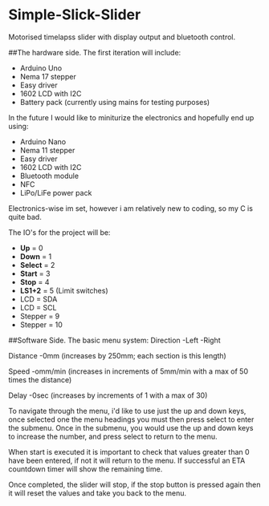 # Simple-Slick-Slider
Motorised timelapss slider with display output and bluetooth control.

##The hardware side.
The first iteration will include:
- Arduino Uno
- Nema 17 stepper
- Easy driver
- 1602 LCD with I2C 
- Battery pack (currently using mains for testing purposes)

In the future I would like to miniturize the electronics and hopefully end up using:
- Arduino Nano
- Nema 11 stepper
- Easy driver
- 1602 LCD with I2C
- Bluetooth module
- NFC
- LiPo/LiFe power pack

Electronics-wise im set, however i am relatively new to coding, so my C is quite bad. 

The IO's for the project will be:
- **Up**        = 0
- **Down**      = 1
- **Select**    = 2
- **Start**     = 3
- **Stop**      = 4
- **LS1+2**     = 5 (Limit switches)
- LCD       = SDA
- LCD       = SCL
- Stepper   = 9
- Stepper   = 10

##Software Side.
The basic menu system:
Direction
  -Left
  -Right

Distance
  -0mm      (increases by 250mm; each section is this length)

Speed
  -omm/min  (increases in increments of 5mm/min with a max of 50 times the distance)

Delay
  -0sec     (increases by increments of 1 with a max of 30)
  
To navigate through the menu, i'd like to use just the up and down keys, once selected one the menu headings you must then
press select to enter the submenu. Once in the submenu, you would use the up and down keys to increase the number, and press 
select to return to the menu.

When start is executed it is important to check that values greater than 0 have been entered, if not it will return to the 
menu. If successful an ETA countdown timer will show the remaining time.

Once completed, the slider will stop, if the stop button is pressed again then it will reset the values and take you back to
the menu. 



